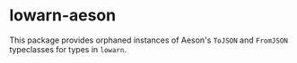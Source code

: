 # lowarn-aeson

This package provides orphaned instances of Aeson's `ToJSON` and `FromJSON` typeclasses for types in `lowarn`.
